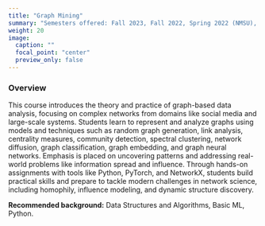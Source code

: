 ```yaml
---
title: "Graph Mining"
summary: "Semesters offered: Fall 2023, Fall 2022, Spring 2022 (NMSU), and Spring 2021 (NMSU)."
weight: 20
image:
  caption: ""
  focal_point: "center"
  preview_only: false
---
```


### Overview
This course introduces the theory and practice of graph-based data analysis, focusing on complex networks from domains like social media and large-scale systems. Students learn to represent and analyze graphs using models and techniques such as random graph generation, link analysis, centrality measures, community detection, spectral clustering, network diffusion, graph classification, graph embedding, and graph neural networks. Emphasis is placed on uncovering patterns and addressing real-world problems like information spread and influence. Through hands-on assignments with tools like Python, PyTorch, and NetworkX, students build practical skills and prepare to tackle modern challenges in network science, including homophily, influence modeling, and dynamic structure discovery.

**Recommended background:** Data Structures and Algorithms, Basic ML, Python.
